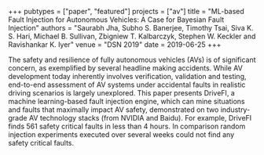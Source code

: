 +++
pubtypes = ["paper", "featured"]
projects = ["av"]
title = "ML-based Fault Injection for Autonomous Vehicles: A Case for Bayesian Fault Injection"
authors = "Saurabh Jha, Subho S. Banerjee, Timothy Tsai, Siva K. S. Hari, Michael B. Sullivan, Zbigniew T. Kalbarczyk, Stephen W. Keckler and Ravishankar K. Iyer"
venue = "DSN 2019"
date = 2019-06-25
+++

The safety and resilience of fully autonomous vehicles (AVs) is of significant concern, as exemplified by
several headline making accidents. While AV development today inherently involves verification, validation
and testing, end-to-end assessment of AV systems under accidental faults in realistic driving scenarios is
largely unexplored. This paper presents DriveFI, a machine learning-based fault injection engine, which can
mine situations and faults that maximally impact AV safety, demonstrated on two industry-grade AV
technology stacks (from NVIDIA and Baidu). For example, DriveFI finds 561 safety critical faults in less
than 4 hours. In comparison random injection experiments executed over several weeks could not find any safety
critical faults.
